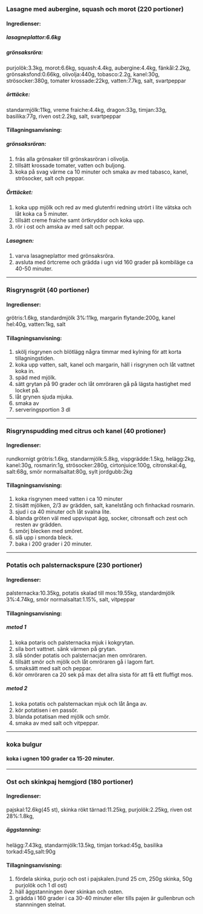 ### Lasagne med aubergine, squash och morot (220 portioner)
#### Ingredienser:
##### lasagneplattor:6.6kg
##### grönsaksröra:
purjolök:3.3kg, morot:6.6kg, squash:4.4kg, aubergine:4.4kg, fänkål:2.2kg, grönsaksfond:0.66kg, olivolja:440g, tobasco:2.2g, kanel:30g, strösocker:380g, tomater krossade:22kg, vatten:7.7kg, salt, svartpeppar
##### örttäcke:
standarmjölk:11kg, vreme fraiche:4.4kg, dragon:33g, timjan:33g, basilika:77g, riven ost:2.2kg, salt, svartpeppar

#### Tillagningsanvisning:
##### grönsaksröran:
1. fräs alla grönsaker till grönskasröran i olivolja.
2. tillsätt krossade tomater, vatten och buljong.
3. koka på svag värme ca 10 minuter och smaka av med tabasco, kanel, strösocker, salt och peppar.

##### Örttäcket:
1. koka upp mjölk och red av med glutenfri redning utrört i lite vätska och låt koka ca 5 minuter.
2. tillsätt creme fraiche samt örtkryddor och koka upp.
3. rör i ost och amska av med salt och peppar.

##### Lasagnen:
1. varva lasagneplattor med grönsaksröra.
2. avsluta med örtcreme och grädda i ugn vid 160 grader på kombiläge ca 40-50 minuter.


--------
### Risgrynsgröt (40 portioner)
#### Ingredienser:
grötris:1.6kg, standardmjölk 3%:11kg, margarin flytande:200g, kanel hel:40g, vatten:1kg, salt

#### Tillagningsanvisning:
1. skölj risgrynen och blötlägg några timmar med kylning för att korta tillagningstiden.
2. koka upp vatten, salt, kanel och margarin, häll i risgrynen och låt vattnet koka in.
3. späd med mjölk.
4. sätt grytan på 90 grader och låt omröraren gå på lägsta hastighet med locket på.
5. låt grynen sjuda mjuka.
6. smaka av 
7. serveringsportion 3 dl


--------
### Risgrynspudding med citrus och kanel (40 protioner)
#### Ingredienser:
rundkornigt grötris:1.6kg, standarmjölk:5.8kg, vispgrädde:1.5kg, helägg:2kg, kanel:30g, rosmarin:1g, strösocker:280g, cirtonjuice:100g, citronskal:4g, salt:68g, smör normalsaltat:80g, sylt jordgubb:2kg

#### Tillagningsanvisning:
1. koka risgrynen meed vatten i ca 10 minuter
2. tiisätt mjölken, 2/3 av grädden, salt, kanelstång och finhackad rosmarin.
3. sjud i ca 40 minuter och låt svalna lite.
4. blanda gröten väl med uppvispat ägg, socker, citronsaft och zest och resten av grädden.
5. smörj blecken med smöret.
6. slå upp i smorda bleck.
7. baka i 200 grader i 20 minuter.



--------
### Potatis och palsternackspure (230 portioner)
#### Ingredienser:
palsternacka:10.35kg, potatis skalad till mos:19.55kg, standardmjölk 3%:4.74kg, smör normalsaltat:1.15%, salt, vitpeppar

#### Tillagningsanvisning:
##### metod 1
1. koka potaris och palsternacka mjuk i kokgrytan.
2. sila bort vattnet. sänk värmen på grytan.
3. slå sönder potatis och palsternacjan men omröraren.
4. tillsätt smör och mjölk och låt omröraren gå i lagom fart.
5. smaksätt med salt och peppar.
6. kör omröraren ca 20 sek på max det allra sista för att få ett fluffigt mos.

##### metod 2
1. koka potatis och palsternackan mjuk och låt ånga av.
2. kör potatisen i en passör.
3. blanda potatisan med mjölk och smör.
4. smaka av med salt och vitpeppar.


--------
### koka bulgur
#### koka i ugnen 100 grader ca 15-20 minuter.


--------
### Ost och skinkpaj hemgjord (180 portioner)
#### Ingredienser:
pajskal:12.6kg(45 st), skinka rökt tärnad:11.25kg, purjolök:2.25kg, riven ost 28%:1.8kg,

##### äggstanning:
helägg:7.43kg, standarmjölk:13.5kg, timjan torkad:45g, basilika torkad:45g,salt:90g

#### Tillagningsanvisning:
1. fördela skinka, purjo och ost i pajskalen.(rund 25 cm, 250g skinka, 50g purjolök och 1 dl ost)
2. häll äggstanningen över skinkan och osten.
3. grädda i 160 grader i ca 30-40 minuter eller tills pajen är gullenbrun och stannningen stelnat.
